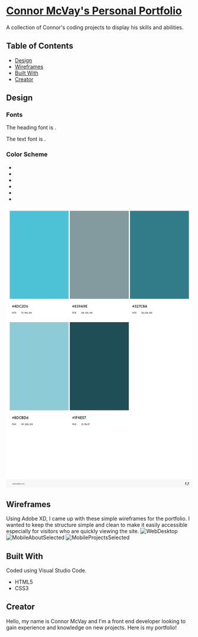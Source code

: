 # [Connor McVay's Personal Portfolio](https://cmcvay.github.io/Personal-Portfolio/)
A collection of Connor's coding projects to display his skills and abilities.

## Table of Contents
* [Design](https://github.com/cMcVay/Personal-Portfolio#design)
* [Wireframes](https://github.com/cMcVay/Personal-Portfolio#wireframes)
* [Built With](https://github.com/cMcVay/Personal-Portfolio#built-with)
* [Creator](https://github.com/cMcVay/Personal-Portfolio#creator)

## Design

### Fonts

The heading font is .

The text font is .

### Color Scheme

* 
* 
* 
* 
* 
* 

![ColorScheme][colors]

## Wireframes

Using Adobe XD, I came up with these simple wireframes for the portfolio. I wanted to keep the structure simple and clean to make it easily accessible especially for visitors who are quickly viewing the site.
![WebDesktop][desktop]
![MobileAboutSelected][mobile1]
![MobileProjectsSelected][mobile2]

## Built With

Coded using Visual Studio Code. 
* HTML5
* CSS3

## Creator

Hello, my name is Connor McVay and I'm a front end developer looking to gain experience and knowledge on new projects. 
Here is my portfolio!

[colors]: /src/images/AdobeColor-My%20Color%20Theme.jpeg "Color Scheme"
[desktop]: /src/images/Web%201920%20%E2%80%93%201.png "Web Desktop"
[mobile1]: /src/images/iPhone%2013%2C%2012%20Pro%20Max%20%E2%80%93%201.png "Mobile About Selected"
[mobile2]: /src/images/iPhone%2013%2C%2012%20Pro%20Max%20%E2%80%93%202.png "Mobile Projects Selected"
